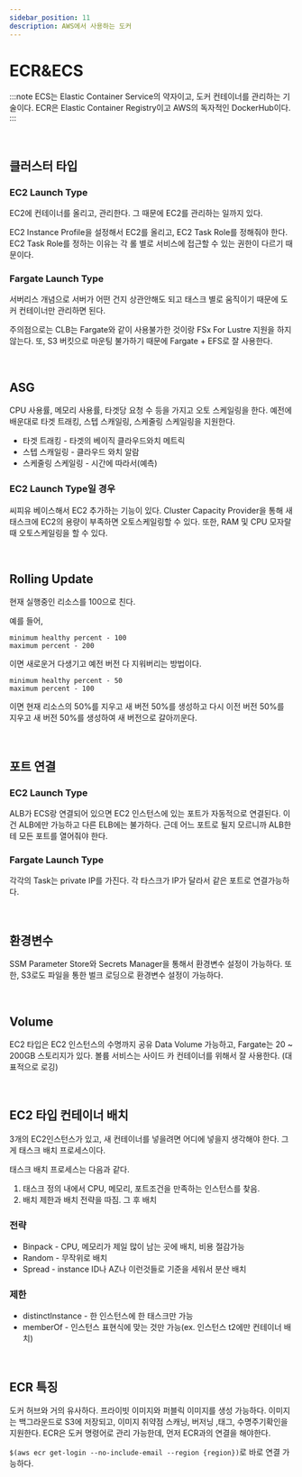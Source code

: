 ```yaml
---
sidebar_position: 11
description: AWS에서 사용하는 도커
---
```


# ECR&ECS

:::note
ECS는 Elastic Container Service의 약자이고, 도커 컨테이너를 관리하는 기술이다.
ECR은 Elastic Container Registry이고 AWS의 독자적인 DockerHub이다.
:::

<br/>

## 클러스터 타입

### EC2 Launch Type

EC2에 컨테이너를 올리고, 관리한다. 그 때문에 EC2를 관리하는 일까지 있다.

EC2 Instance Profile을 설정해서 EC2를 올리고, EC2 Task Role를 정해줘야 한다. EC2 Task Role를 정하는 이유는 각 롤 별로 서비스에 접근할 수 있는 권한이 다르기 때문이다.

### Fargate Launch Type

서버리스 개념으로 서버가 어떤 건지 상관안해도 되고 태스크 별로 움직이기 때문에 도커 컨테이너만 관리하면 된다.

주의점으로는 CLB는 Fargate와 같이 사용불가한 것이랑 FSx For Lustre 지원을 하지 않는다. 또, S3 버킷으로 마운팅 불가하기 때문에 Fargate + EFS로 잘 사용한다.

<br/>

## ASG

CPU 사용률, 메모리 사용률, 타겟당 요청 수 등을 가지고 오토 스케일링을 한다. 예전에 배운대로 타겟 트래킹, 스텝 스캐일링, 스케줄링 스케일링을 지원한다.

- 타겟 트래킹 - 타겟의 베이직 클라우드와치 메트릭
- 스텝 스캐일링 - 클라우드 와치 알람
- 스케줄링 스케일링 - 시간에 따라서(예측)

### EC2 Launch Type일 경우

씨피유 베이스해서 EC2 추가하는 기능이 있다. Cluster Capacity Provider을 통해 새 태스크에 EC2의 용량이 부족하면 오토스케일링할 수 있다. 또한, RAM 및 CPU 모자랄 때 오토스케일링을 할 수 있다.

<br/>

## Rolling Update

현재 실행중인 리소스를 100으로 친다.

예를 들어,

```
minimum healthy percent - 100
maximum percent - 200
```

이면 새로운거 다생기고 예전 버전 다 지워버리는 방법이다.

```
minimum healthy percent - 50
maximum percent - 100
```

이면 현재 리소스의 50%를 지우고 새 버전 50%를 생성하고 다시 이전 버전 50%를 지우고 새 버전 50%를 생성하여 새 버전으로 갈아끼운다.

<br/>

## 포트 연결

### EC2 Launch Type

ALB가 ECS랑 연결되어 있으면 EC2 인스턴스에 있는 포트가 자동적으로 연결된다. 이건 ALB에만 가능하고 다른 ELB에는 불가하다. 근데 어느 포트로 될지 모르니까 ALB한테 모든 포트를 열어줘야 한다.

### Fargate Launch Type

각각의 Task는 private IP를 가진다. 각 타스크가 IP가 달라서 같은 포트로 연결가능하다.

<br/>

## 환경변수

SSM Parameter Store와 Secrets Manager을 통해서 환경변수 설정이 가능하다. 또한, S3로도 파일을 통한 벌크 로딩으로 환경변수 설정이 가능하다.

<br/>

## Volume

EC2 타입은 EC2 인스턴스의 수명까지 공유 Data Volume 가능하고, Fargate는 20 ~ 200GB 스토리지가 있다. 볼륨 서비스는 사이드 카 컨테이너를 위해서 잘 사용한다. (대표적으로 로깅)

<br/>

## EC2 타입 컨테이너 배치

3개의 EC2인스턴스가 있고, 새 컨테이너를 넣을려면 어디에 넣을지 생각해야 한다. 그게 태스크 배치 프로세스이다.

태스크 배치 프로세스는 다음과 같다.

1. 태스크 정의 내에서 CPU, 메모리, 포트조건을 만족하는 인스턴스를 찾음.
2. 배치 제한과 배치 전략을 따짐. 그 후 배치

### 전략

- Binpack - CPU, 메모리가 제일 많이 남는 곳에 배치, 비용 절감가능
- Random - 무작위로 배치
- Spread - instance ID나 AZ나 이런것들로 기준을 세워서 분산 배치

### 제한

- distinctInstance - 한 인스턴스에 한 태스크만 가능
- memberOf - 인스턴스 표현식에 맞는 것만 가능(ex. 인스턴스 t2에만 컨테이너 배치)

<br/>

## ECR 특징

도커 허브와 거의 유사하다. 프라이빗 이미지와 퍼블릭 이미지를 생성 가능하다. 이미지는 백그라운드로 S3에 저장되고, 이미지 취약점 스캐닝, 버저닝 ,태그, 수명주기확인을 지원한다. ECR은 도커 명령어로 관리 가능한데, 먼저 ECR과의 연결을 해야한다.

`$(aws ecr get-login --no-include-email --region {region})`로 바로 연결 가능하다.

<br/>
